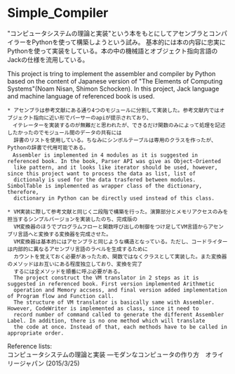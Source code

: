 # Simple_Compiler

"コンピュータシステムの理論と実装"という本をもとにしてアセンブラとコンパイラーをPythonを使って構築しようという試み。
基本的には本の内容に忠実にPythonを使って実装をしている。本の中の機械語とオブジェクト指向言語のJackの仕様を流用している。

This project is tring to implement the assembler and compiler by Python based on the content of Japanese version of "The Elements of Computing Systems"(Noam Nisan, Shimon Schocken). In this project, Jack language and machine language of referenced book is used.

    * アセンブラは参考文献にある通り4つのモジュールに分割して実装した。参考文献内ではオブジェクト指向に近い形でパーサーのapiが提示されており、
    　イテレーターを実装するのが無難だと思われたが、できるだけ関数のみによって処理を記述したかったのでモジュール間のデータの共有には
      辞書のリストを使用している。ちなみにシンボルテーブルは専用のクラスを作ったが、Pythonの辞書で代用可能である。
    　Assembler is implemented in 4 modules as it is suggested in referenced book. In the book, Parser API was give as Object-Oriented 
      like pattern, and it looks like iterator should be used, however, since this project want to process the data as list, list of 
      dictionaly is used for the data trasfered between modules. SimbolTable is implemented as wrapper class of the dictionary, therefore,
      dictionary in Python can be directly used instead of this class.

    * VM実装に際して参考文献と同じく二段階で構築を行った。演算部分とメモリアクセスのみを担当するシンプルバージョンを実装したのち、完成版の
      VM変換器のほうでプログラムフローと関数呼び出しの制御をつけ足してVM言語からアセンブリ言語へと変換する変換器を完成させた。
      VM変換器は基本的にはアセンブラと同じような構造となっている。ただし、コードライターは内部的に異なるアセンブリ言語のラベルを生成するために
      カウントを覚えておく必要があったため、関数ではなくクラスとして実装した。また変換器のメソッドはお互いにある程度独立しており、変換を完了
      するには全メソッドを順番に呼ぶ必要がある。
      The project construct the VM translator in 2 steps as it is suggested in referenced book. First version implemented Arithmetic 
      operation and Memory accsess, and final version added implementation of Program flow and Function call.
      The structure of VM translator is basically same with Assembler. However, CodeWriter is implemented as class, since it need to 
      record number of command called to generate the different Assembler Label. In addition, there is no one method which will translate
      the code at once. Instead of that, each methods have to be called in appropriate order.

Reference lists:  
コンピュータシステムの理論と実装 ―モダンなコンピュータの作り方　オライリージャパン (2015/3/25)